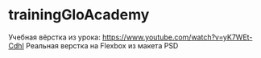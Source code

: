 # trainingGloAcademy
Учебная вёрстка из урока:
https://www.youtube.com/watch?v=yK7WEt-CdhI Реальная верстка на Flexbox из макета PSD